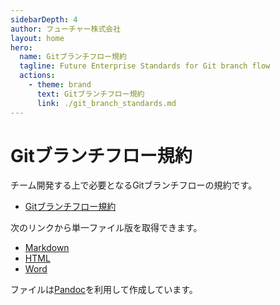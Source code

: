 ```yaml
---
sidebarDepth: 4
author: フューチャー株式会社
layout: home
hero:
  name: Gitブランチフロー規約
  tagline: Future Enterprise Standards for Git branch flow
  actions:
    - theme: brand
      text: Gitブランチフロー規約
      link: ./git_branch_standards.md
---
```


# Gitブランチフロー規約

チーム開発する上で必要となるGitブランチフローの規約です。

- [Gitブランチフロー規約](git_branch_standards.md)

次のリンクから単一ファイル版を取得できます。

- [Markdown](https://github.com/future-architect/coding-standards/blob/master/documents/forGitBranch/Gitブランチフロー規約.md)
- [HTML](https://github.com/future-architect/coding-standards/blob/gh-pages/resources/Gitブランチフロー規約.html)
- [Word](https://github.com/future-architect/coding-standards/raw/gh-pages/resources/Gitブランチフロー規約.docx)

ファイルは[Pandoc]を利用して作成しています。

[pandoc]: https://pandoc.org/
